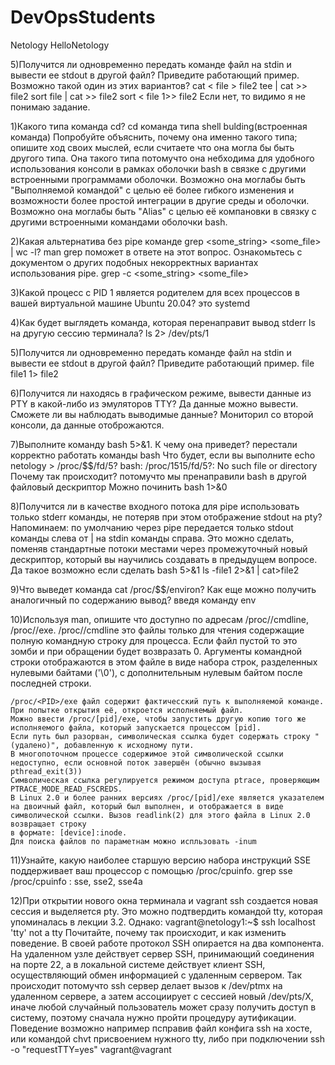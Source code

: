 # DevOpsStudents
Netology
HelloNetology

5)Получится ли одновременно передать команде файл на stdin и вывести ее stdout в другой файл? Приведите работающий пример.
	Возможно такой один из этих вариантов?
	cat < file > file2
	tee | cat >> file2
	sort file | cat >> file2
	sort < file 1>> file2
Если нет, то видимо я не понимаю задание.


















1)Какого типа команда cd?
	cd команда типа shell bulding(встроенная команда)
Попробуйте объяснить, почему она именно такого типа; 
опишите ход своих мыслей, если считаете что она могла бы быть другого типа.
	Она такого типа потомучто она небходима для удобного использования консоли в рамках оболочки bash
	в связке с другими встроенными программами оболочки.
	Возможно она моглабы быть "Выполняемой командой" с целью её более гибкого изменения и возможности более простой интеграции
	в другие среды и оболочки.
	Возможно она моглабы быть "Alias" с целью её компановки в связку с другими встроенными командами оболочки bash.

2)Какая альтернатива без pipe команде grep <some_string> <some_file> | wc -l? man grep поможет в ответе на этот вопрос. 
Ознакомьтесь с документом о других подобных некорректных вариантах использования pipe.
	grep -c <some_string> <some_file>

3)Какой процесс с PID 1 является родителем для всех процессов в вашей виртуальной машине Ubuntu 20.04?
	это systemd


4)Как будет выглядеть команда, которая перенаправит вывод stderr ls на другую сессию терминала?
	ls 2> /dev/pts/1

5)Получится ли одновременно передать команде файл на stdin и вывести ее stdout в другой файл? Приведите работающий пример.
	file file1 1> file2


6)Получится ли находясь в графическом режиме, вывести данные из PTY в какой-либо из эмуляторов TTY?
	Да данные можно вывести.
Сможете ли вы наблюдать выводимые данные?
	Мониторил со второй консоли, да данные отоброжаются.

7)Выполните команду bash 5>&1. К чему она приведет? 
	перестали корректно работать команды bash
Что будет, если вы выполните echo netology > /proc/$$/fd/5?
	bash: /proc/1515/fd/5?: No such file or directory
Почему так происходит?
	потомучто мы пренаправили bash в другой файловый дескриптор
	Можно починить bash 1>&0


8)Получится ли в качестве входного потока для pipe использовать только stderr команды, не потеряв при этом отображение stdout на pty?
 Напоминаем: по умолчанию через pipe передается только stdout команды слева от | на stdin команды справа. Это можно сделать, 
поменяв стандартные потоки местами через промежуточный новый дескриптор, который вы научились создавать в предыдущем вопросе.
	Да такое возможно если сделать 
	bash 5>&1
	ls -file1 2>&1 | cat>file2

9)Что выведет команда cat /proc/$$/environ? Как еще можно получить аналогичный по содержанию вывод?
	введя команду env


10)Используя man, опишите что доступно по адресам /proc/<PID>/cmdline, /proc/<PID>/exe.
	/proc/<PID>/cmdline это файлы только для чтения содержащие полную командную строку для процесса.
	Если файл пустой то это зомби и при обращении будет возвразать 0.
	Аргументы командной строки отображаются в этом файле в виде набора строк, разделенных нулевыми байтами ('\0'), 
	с дополнительным нулевым байтом после последней строки.

	/proc/<PID>/exe файл содержит фактичесский путь к выполняемой команде. При попытке открытия её, откроется исполняемый файл.
	Можно ввести /proc/[pid]/exe, чтобы запустить другую копию того же исполняемого файла, который запускается процессом [pid].
	Если путь был разорван, символическая ссылка будет содержать строку "(удалено)", добавленную к исходному пути. 
	В многопоточном процессе содержимое этой символической ссылки недоступно, если основной поток завершён (обычно вызывая pthread_exit(3))
	Символическая ссылка регулируется режимом доступа ptrace, проверяющим PTRACE_MODE_READ_FSCREDS.
	В Linux 2.0 и более ранних версиях /proc/[pid]/exe является указателем на двоичный файл, который был выполнен, и отображается в виде символической ссылки. Вызов readlink(2) для этого файла в Linux 2.0 возвращает строку
	в формате: [device]:inode.
	Для поиска файлов по параметнам можно испльзовать -inum

11)Узнайте, какую наиболее старшую версию набора инструкций SSE поддерживает ваш процессор с помощью /proc/cpuinfo.
	grep sse /proc/cpuinfo : sse, sse2, sse4a


12)При открытии нового окна терминала и vagrant ssh создается новая сессия и выделяется pty. Это можно подтвердить командой tty, 
которая упоминалась в лекции 3.2. Однако:
vagrant@netology1:~$ ssh localhost 'tty'
not a tty
Почитайте, почему так происходит, и как изменить поведение.
	В своей работе протокол SSH опирается на два компонента. На удаленном узле действует сервер SSH, 
	принимающий соединения на порте 22, а в локальной системе действует клиент SSH, осуществляющий обмен информацией с удаленным сервером.
	Так происходит потомучто ssh сервер делает вызов к /dev/ptmx на удаленном сервере,
	а затем ассоциирует с сессией новый /dev/pts/X, иначе любой случайный пользователь может сразу получить доступ в систему,
	поэтому сначала нужно пройти процедуру аутификации.
	Поведение возможно например псправив файл конфига ssh на хосте, или командой chvt присвоением нужного tty, 
	либо при подключении ssh -o "requestTTY=yes" vagrant@vagrant


